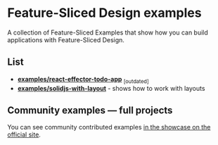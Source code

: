 # Feature-Sliced Design examples

A collection of Feature-Sliced Examples that show how you can build applications with Feature-Sliced Design.

## List

- **[examples/react-effector-todo-app](./todo-app)** <sub>[outdated]</sub>
- **[examples/solidjs-with-layout](./examples/solidjs-with-layout)** - shows how to work with layouts

## Community examples — full projects

You can see community contributed examples [in the showcase on the official site](https://feature-sliced.github.io/documentation/examples).

